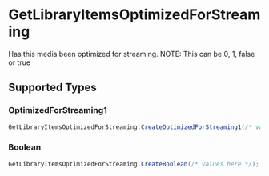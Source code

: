 # GetLibraryItemsOptimizedForStreaming

Has this media been optimized for streaming. NOTE: This can be 0, 1, false or true


## Supported Types

### OptimizedForStreaming1

```csharp
GetLibraryItemsOptimizedForStreaming.CreateOptimizedForStreaming1(/* values here */);
```

### Boolean

```csharp
GetLibraryItemsOptimizedForStreaming.CreateBoolean(/* values here */);
```

